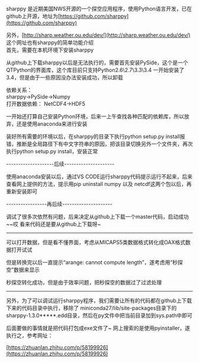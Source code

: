sharppy 是近期美国NWS开源的一个探空应用程序，使用Python语言开发，已在github上开源，地址为[https://github.com/sharppy](https://github.com/sharppy)

另外，[http://sharp.weather.ou.edu/dev/](http://sharp.weather.ou.edu/dev/) 这个网址也有sharppy的简单功能介绍  
首先，需要在本机环境下安装sharppy

从github上下载sharppy以后是无法执行的，需要首先安装PySide，这个是一个QTPython的界面库，这个库目前只支持Python2.6\2.7\3.3\3.4 一开始安装了3.4，但是由于一些原因没办法安装成功，所以卸载

依赖关系：  
sharppy-&gt;PySide-&gt;Numpy  
打开数据依赖： NetCDF4-&gt;HDF5

一开始还打算自己安装Python环境，后来一上午查找各种匹配的依赖库，所以放弃，还是使用anaconda来进行安装

装好所有需要的环境以后，在sharppy的目录下执行python setup.py install报错，推断是全局路径下有中文字符串的原因，把该目录切换另外一个文件夹，再次执行python setup.py install，安装正常

--------------------后续---------------------

使用anaconda安装以后，通过VS CODE运行sharppy代码提示运行不起来，后来查看网上提供的方法，提示用pip uninstall numpy 以及 netcdf这两个包以后，再重新安装即可

-----------------再后续---------------------

调试了很多次依然有问题，后来决定从github上下载一个master代码，启动成功~~哎 看来代码还是要从github上下载呀~

---

可以打开数据，但是看不懂界面，考虑从MICAPS5类数据格式转化成OAX格式数据打开试试

但是转换完以后一直提示“arange: cannot compute length”，遂考虑用“秒探空”数据来显示

秒探空转化成功，但是由于效率问题，把秒探空的数据过了过滤处理

---

另外，为了可以调试运行sharppy程序，我们需要让所有的代码都在github上下载下来的代码目录中执行，移除了 miniconda27/lib/site-packages目录下的sharppy-1.3.0\*\*\*\*\*.edd目录，然后在py文件中把当前目录加到sys.path中即可

后面要做的事情就是把代码打包成exe文件了~ 网上搜索的是使用pyinstaller，遂执行之，参考网址：

[https://zhuanlan.zhihu.com/p/58199926](https://zhuanlan.zhihu.com/p/58199926)

